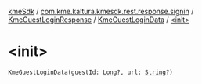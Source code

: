 [kmeSdk](../../../index.md) / [com.kme.kaltura.kmesdk.rest.response.signin](../../index.md) / [KmeGuestLoginResponse](../index.md) / [KmeGuestLoginData](index.md) / [&lt;init&gt;](./-init-.md)

# &lt;init&gt;

`KmeGuestLoginData(guestId: `[`Long`](https://kotlinlang.org/api/latest/jvm/stdlib/kotlin/-long/index.html)`?, url: `[`String`](https://kotlinlang.org/api/latest/jvm/stdlib/kotlin/-string/index.html)`?)`